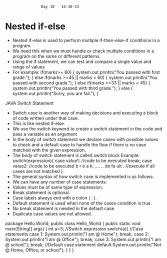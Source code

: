 
					Day 10   14-10-23

 # Nested if-else

- Nested if-else is used to perform multiple if-then-else-if conditions in a program.
- We need this when we must handle or check multiple conditions in a program on the same or different 
patterns.
- Using the if statement, we can test and compare a single value and range of values
- For example:
  if(marks>= 60) {
  system.out.println(“You passed with first grade.”);
  } else if(marks >=45 || marks < 60) {
  system.out.println(“You passed with second grade.”);
  } else if(marks >=33 || marks < 45) {
  system.out.println(“You passed with third grade.”);
  } else {
  system.out.println(“Sorry, you are fail.”);
  }


JAVA Switch Statement
- Switch case is another way of making decisions and executing a block of code written under that case.
- This is like nested if-else.
- We use the switch keyword to create a switch statement in the code and pass a variable as an argument
- In the body of switch statement we declare cases with possible values to check and a default case to
handle the flow if there is no case matched with the given expression.
- The body of switch statement is called switch block
Example:
switch(expression){
case
value1:
//code to be
executed break;
case
value2:
//code to be
executed
b
r
e
a
k;
....
.. 
de
fa
ult
:
//execute if all cases are not
matched
}
- The general syntax of how switch case is implemented is as follows:
- We can have any number of case statements.
- Values must be of same type of expression.
- Break statement is optional.
- Case labels always end with a colon ( : ).
- Default statement is used when none of the cases condition is true.
- No break statement is needed in the default case.
- Duplicate case values are not allowed.

package Hello.World;
public class Hello_World {
public static void main(String[]
args) {
int a=3;
//Switch
expression switch(a){
//Case statements
case 1: System.out.println("I am @ Home");
break;
case 2: System.out.println("I am @ Office");
break;
case 3: System.out.println("I am @ school");
break;
//Default case statement
default:System.out.println("Not @ Home, Office, or school");
}
}
}


 